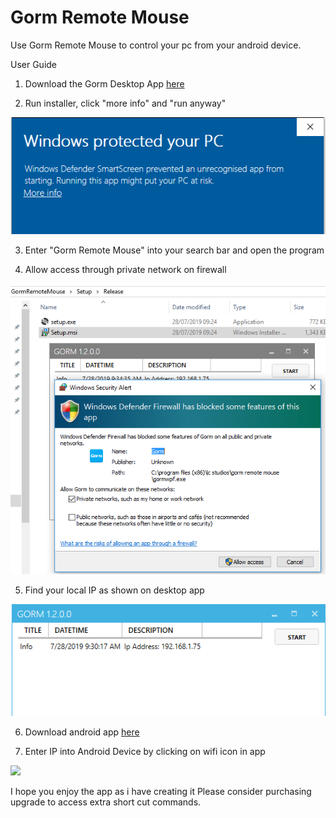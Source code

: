 # Gorm Remote Mouse
Use Gorm Remote Mouse to control your pc from your android device. 

User Guide

1. Download the Gorm Desktop App [here](https://github.com/lcstudios5563/GormRemoteMouse/raw/master/Release/GormRemoteMouse%201.2.0.0.msi)

2. Run installer, click "more info" and "run anyway"

![](https://github.com/lcstudios5563/GormRemoteMouse/blob/master/Images/App%20run%20anyway.PNG)

3. Enter "Gorm Remote Mouse" into your search bar and open the program

4. Allow access through private network on firewall

![](https://github.com/lcstudios5563/GormRemoteMouse/blob/master/Images/App%20firewall%20rule.PNG)

5. Find your local IP as shown on desktop app

![](https://github.com/lcstudios5563/GormRemoteMouse/blob/master/Images/App%20Ip%20address.PNG)

6. Download android app [here](https://play.google.com/store/apps/details?id=uk.co.lcstudios.mouseemulator)

7. Enter IP into Android Device by clicking on wifi icon in app

![](https://lh3.googleusercontent.com/Wl3CRzblHlIxCnbSB1n7BqODh5tRCwhMqgWWMjlINyBML_2AJhVvfX8Aj1VAqT2rDQ=w720-h310-rw)


I hope you enjoy the app as i have creating it
Please consider purchasing upgrade to access extra short cut commands.
